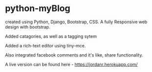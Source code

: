 # python-myBlog

created using Python, Django, Bootstrap, CSS.
A fully Responsive web design with bootstrap.

Added catagories, as well as a tagging sytem

Added a rich-text editor using tiny-mce.

Also integrated facebook comments and it's like, share functionality.

A live version can be found here - https://jordanr.herokuapp.com/
